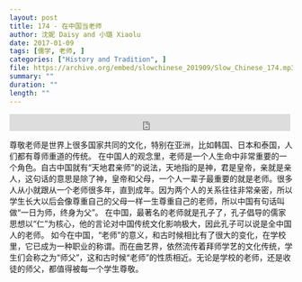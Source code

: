 ```yaml
---
layout: post
title: 174 - 在中国当老师
author: 沈妮 Daisy and 小璐 Xiaolu
date: 2017-01-09
tags: [儒学, 老师, ]
categories: ["History and Tradition", ]
file: https://archive.org/embed/slowchinese_201909/Slow_Chinese_174.mp3
summary: ""
duration: ""
length: ""
---
```


<iframe src="https://archive.org/embed/slowchinese_201909/Slow_Chinese_174.mp3" width="500" height="30" frameborder="0" webkitallowfullscreen="true" mozallowfullscreen="true" allowfullscreen></iframe>

   尊敬老师是世界上很多国家共同的文化，特别在亚洲，比如韩国、日本和泰国，人们都有尊师重道的传统。
   在中国人的观念里，老师是一个人生命中非常重要的一个角色。自古中国就有“天地君亲师”的说法，天地指的是神，君是皇帝，亲就是亲人，这句话的意思是除了神，皇帝和父母，一个人一辈子最重要的就是老师。很多人从小就跟从一个老师很多年，直到成年。因为两个人的关系往往非常亲密，所以学生长大以后会像尊重自己的父母一样一生尊重自己的老师，所以中国有句话叫做“一日为师，终身为父”。
   在中国，最著名的老师就是孔子了，孔子倡导的儒家思想以“仁”为核心，他的言论对中国传统文化影响极大，因此孔子可以说是全中国人的老师。
   如今在中国，“老师”的意义，和古时候相比有了很大的变化，在学校里，它已成为一种职业的称谓。而在曲艺界，依然流传着拜师学艺的文化传统，学生们会称之为“师父”，这和古时候“老师”的性质相近。无论是学校的老师，还是收徒的师父，都值得被每一个学生尊敬。
